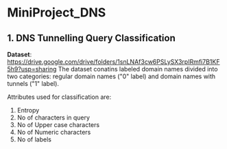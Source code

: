 # MiniProject_DNS

## 1. DNS Tunnelling Query Classification
**Dataset**: https://drive.google.com/drive/folders/1snLNAf3cw6PSLySX3rpIRmfi7B1KF5h9?usp=sharing
The dataset conatins labeled domain names divided into two categories: regular domain names ("0" label) and domain names with tunnels ("1" label).

Attributes used for classification are:
1. Entropy
2. No of characters in query
3. No of Upper case characters
4. No of Numeric characters
5. No of labels
